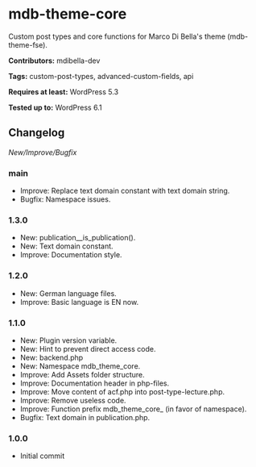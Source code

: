 # mdb-theme-core
Custom post types and core functions for Marco Di Bella's theme (mdb-theme-fse).

__Contributors:__ mdibella-dev

__Tags:__  custom-post-types, advanced-custom-fields, api

__Requires at least:__ WordPress 5.3

__Tested up to:__ WordPress 6.1


## Changelog
*New/Improve/Bugfix*


### main
* Improve: Replace text domain constant with text domain string.
* Bugfix: Namespace issues.


### 1.3.0
* New: publication__is_publication().
* New: Text domain constant.
* Improve: Documentation style.


### 1.2.0
* New: German language files.
* Improve: Basic language is EN now.


### 1.1.0
* New: Plugin version variable.
* New: Hint to prevent direct access code.
* New: backend.php
* New: Namespace mdb_theme_core.
* Improve: Add Assets folder structure.
* Improve: Documentation header in php-files.
* Improve: Move content of acf.php into post-type-lecture.php.
* Improve: Remove useless code.
* Improve: Function prefix mdb_theme_core_ (in favor of namespace).
* Bugfix: Text domain in publication.php.


### 1.0.0
* Initial commit
